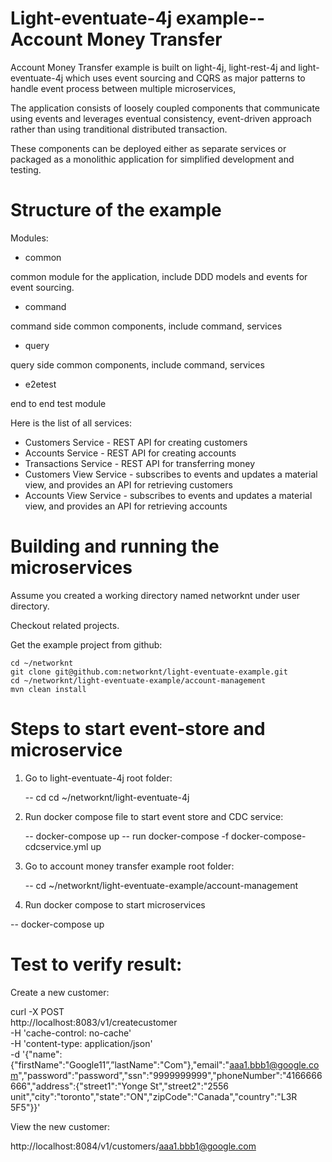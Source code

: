 # Light-eventuate-4j example-- Account Money Transfer

Account Money Transfer example is built on light-4j, light-rest-4j and light-eventuate-4j which uses 
event sourcing and CQRS as major patterns to handle event process between multiple microservices,

The application consists of loosely coupled components that communicate using events and leverages
eventual consistency, event-driven approach rather than using tranditional distributed transaction.

These components can be deployed either as separate services or packaged as a monolithic application 
for simplified development and testing.

# Structure of the example

Modules:

* common  

common module for the application, include DDD models and events for event sourcing.

* command  

command side common components, include command, services

* query
  
query side common components, include command, services

* e2etest

end to end test module


Here is the list of all services:

* Customers Service - REST API for creating customers
* Accounts Service - REST API for creating accounts
* Transactions Service - REST API for transferring money
* Customers View Service - subscribes to events and updates a material view, and provides an API for retrieving customers
* Accounts View Service - subscribes to events and updates a material view, and provides an API for retrieving accounts

# Building and running the microservices

Assume you created a working directory named networknt under user directory.

Checkout related projects.


Get the example project from github:

```
cd ~/networknt
git clone git@github.com:networknt/light-eventuate-example.git
cd ~/networknt/light-eventuate-example/account-management
mvn clean install
```


# Steps to start event-store and microservice


1. Go to light-eventuate-4j root folder:

    -- cd cd ~/networknt/light-eventuate-4j

2. Run docker compose file to start event store and CDC service:

    -- docker-compose up
    -- run docker-compose -f docker-compose-cdcservice.yml up

3. Go to account money transfer example root folder:

    -- cd ~/networknt/light-eventuate-example/account-management

4.  Run docker compose to start microservices

   -- docker-compose up



# Test to verify result:

Create a new customer:

  curl -X POST \
    http://localhost:8083/v1/createcustomer \
    -H 'cache-control: no-cache' \
    -H 'content-type: application/json' \
    -d '{"name":{"firstName":"Google11”,”lastName":"Com"},"email":"aaa1.bbb1@google.com","password":"password","ssn":"9999999999","phoneNumber":"4166666666","address":{"street1":"Yonge St","street2":"2556 unit","city":"toronto","state":"ON","zipCode":"Canada","country":"L3R 5F5"}}'

View the new customer:

http://localhost:8084/v1/customers/aaa1.bbb1@google.com


